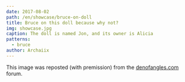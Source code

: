 ```yaml
---
date: 2017-08-02
path: /en/showcase/bruce-on-doll
title: Bruce on this doll because why not?
img: showcase.jpg
caption: The doll is named Jon, and its owner is Alicia
patterns:
  - bruce
author: Archaiix
---
```


This image was reposted (with premission) from the [denofangles.com](https://denofangels.com/posts/12259581/) forum.